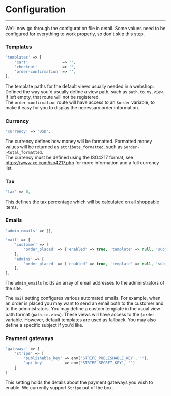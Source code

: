 # Configuration

---

<a name="section-1"></a>

We'll now go through the configuration file in detail. Some values need to be configured for everything to work properly, so don't skip this step.

### Templates
```php
'templates' => [
    'cart'               => '',
    'checkout'           => '',
    'order-confirmation' => '',
],
```
The template paths for the default views usually needed in a webshop. Defined the way you'd usually define a view path, such as `path.to.my.view`. If left empty, that route will not be registered.  
The `order-confirmation` route will have access to an `$order` variable, to make it easy for you to display the necessary order information.

### Currency
```php
'currency' => 'USD',
```
The currency defines how money will be formatted. Formatted money values will be returned as `attribute_formatted`, such as `$order->total_formatted`.  
The currency must be defined using the ISO4217 format, see https://www.xe.com/iso4217.php for more information and a full currency list.

### Tax
```php
'tax' => 0,
```
This defines the tax percentage which will be calculated on all shoppable items.

### Emails
```php
'admin_emails' => [],

'mail' => [
    'customer' => [
        'order_placed' => ['enabled' => true, 'template' => null, 'subject' => null],
    ],
    'admins' => [
        'order_placed' => ['enabled' => true, 'template' => null, 'subject' => null],
    ],
],
```
The `admin_emails` holds an array of email addresses to the administrators of the site.

The `mail` setting configures various automated emails. For example, when an order is placed you may want to send an email both to the customer and to the administrators.
You may define a custom template in the usual view path format (`path.to.view`). These views will have access to the `$order` variable. However, default templates are used as fallback. You may also define a specific subject if you'd like. 

### Payment gateways
```php
'gateways' => [
    'stripe' => [
        'publishable_key' => env('STRIPE_PUBLISHABLE_KEY', ''),
        'api_key'         => env('STRIPE_SECRET_KEY', '')
    ]
]
```
This setting holds the details about the payment gateways you wish to enable. We currently support `Stripe` out of the box.
